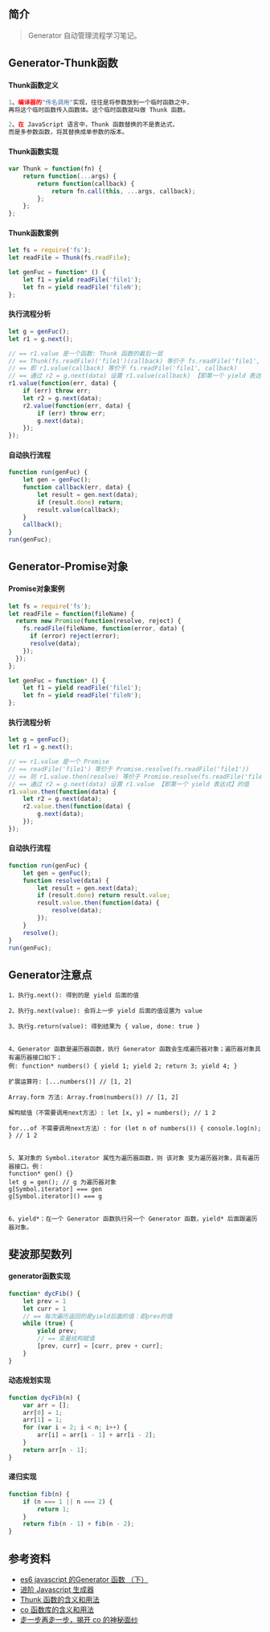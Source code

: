 ## 简介

> Generator 自动管理流程学习笔记。

## Generator-Thunk函数

#### Thunk函数定义

```js
1、编译器的"传名调用"实现，往往是将参数放到一个临时函数之中，
再将这个临时函数传入函数体。这个临时函数就叫做 Thunk 函数。

2、在 JavaScript 语言中，Thunk 函数替换的不是表达式，
而是多参数函数，将其替换成单参数的版本。
```

#### Thunk函数实现

```js
var Thunk = function(fn) {
    return function(...args) {
        return function(callback) {
            return fn.call(this, ...args, callback);
        };
    };
};
```

#### Thunk函数案例

```js
let fs = require('fs');
let readFile = Thunk(fs.readFile);

let genFuc = function* () {
    let f1 = yield readFile('file1');
    let fn = yield readFile('fileN');
};
```

#### 执行流程分析

```js
let g = genFuc();
let r1 = g.next();

// == r1.value 是一个函数: Thunk 函数的最后一层
// == Thunk(fs.readFile)('file1')(callback) 等价于 fs.readFile('file1', callback)
// == 即 r1.value(callback) 等价于 fs.readFile('file1', callback)
// == 通过 r2 = g.next(data) 设置 r1.value(callback) 【即第一个 yield 表达式】的值
r1.value(function(err, data) {
    if (err) throw err;
    let r2 = g.next(data);
    r2.value(function(err, data) {
        if (err) throw err;
        g.next(data);
    });
});
```

#### 自动执行流程

```js
function run(genFuc) {
    let gen = genFuc();
    function callback(err, data) {
        let result = gen.next(data);
        if (result.done) return;
        result.value(callback);
    }
    callback();
}
run(genFuc);
```

## Generator-Promise对象

#### Promise对象案例

```js
let fs = require('fs');
let readFile = function(fileName) {
  return new Promise(function(resolve, reject) {
    fs.readFile(fileName, function(error, data) {
      if (error) reject(error);
      resolve(data);
    });
  });
};

let genFuc = function* () {
    let f1 = yield readFile('file1');
    let fn = yield readFile('fileN');
};
```

#### 执行流程分析

```js
let g = genFuc();
let r1 = g.next();

// == r1.value 是一个 Promise
// == readFile('file1') 等价于 Promise.resolve(fs.readFile('file1'))
// == 则 r1.value.then(resolve) 等价于 Promise.resolve(fs.readFile('file1')).then(resolve)
// == 通过 r2 = g.next(data) 设置 r1.value 【即第一个 yield 表达式】的值
r1.value.then(function(data) {
    let r2 = g.next(data);
    r2.value.then(function(data) {
        g.next(data);
    });
});
```

#### 自动执行流程

```js
function run(genFuc) {
	let gen = genFuc();
	function resolve(data) {
		let result = gen.next(data);
		if (result.done) return result.value;
		result.value.then(function(data) {
			resolve(data);
		});
	}
	resolve();
}
run(genFuc);
```

## Generator注意点

```text
1、执行g.next(): 得到的是 yield 后面的值

2、执行g.next(value): 会将上一步 yield 后面的值设置为 value

3、执行g.return(value): 得到结果为 { value, done: true }


4、Generator 函数是遍历器函数，执行 Generator 函数会生成遍历器对象；遍历器对象具有遍历器接口如下；
例: function* numbers() { yield 1; yield 2; return 3; yield 4; }

扩展运算符: [...numbers()] // [1, 2]

Array.form 方法: Array.from(numbers()) // [1, 2]

解构赋值（不需要调用next方法）: let [x, y] = numbers(); // 1 2

for...of 不需要调用next方法）: for (let n of numbers()) { console.log(n); } // 1 2


5、某对象的 Symbol.iterator 属性为遍历器函数，则 该对象 变为遍历器对象，具有遍历器接口。例：
function* gen() {}
let g = gen(); // g 为遍历器对象
g[Symbol.iterator] === gen
g[Symbol.iterator]() === g


6、yield*：在一个 Generator 函数执行另一个 Generator 函数，yield* 后面跟遍历器对象。
```

## 斐波那契数列

#### generator函数实现

```js
function* dycFib() {
    let prev = 1
    let curr = 1
    // == 每次遍历返回的是yield后面的值：即prev的值
    while (true) {
        yield prev; 
        // == 变量结构赋值
        [prev, curr] = [curr, prev + curr];
    }
}
```

#### 动态规划实现

```js
function dycFib(n) {
    var arr = [];
    arr[0] = 1;
    arr[1] = 1;
    for (var i = 2; i < n; i++) {
        arr[i] = arr[i - 1] + arr[i - 2];
    }
    return arr[n - 1];
}
```

#### 递归实现

```js
function fib(n) {
    if (n === 1 || n === 2) {
        return 1;
    }
    return fib(n - 1) + fib(n - 2);
}
```

## 参考资料

- [es6 javascript 的Generator 函数 （下）](https://blog.csdn.net/qq_30100043/article/details/53484350)
- [进阶 Javascript 生成器](https://juejin.cn/post/6844903527039533064)
- [Thunk 函数的含义和用法](http://www.ruanyifeng.com/blog/2015/05/thunk.html)
- [co 函数库的含义和用法](http://www.ruanyifeng.com/blog/2015/05/co.html)
- [走一步再走一步，揭开 co 的神秘面纱](https://juejin.cn/post/6844903478322528264)
